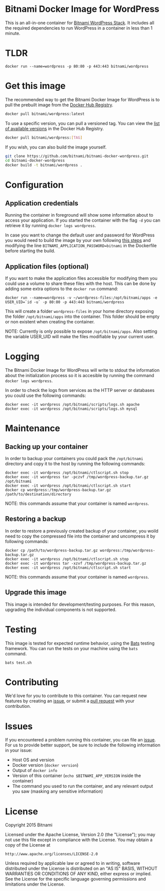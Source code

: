 # Bitnami Docker Image for WordPress
This is an all-in-one container for [Bitnami WordPress Stack](https://bitnami.com/stack/wordpress). It includes all the required dependencies to run WordPress in a container in less than 1 minute. 

# TLDR
```
docker run --name=wordpress -p 80:80 -p 443:443 bitnami/wordpress
```

# Get this image

The recommended way to get the Bitnami Docker Image for WordPress is to pull the prebuilt image from the [Docker Hub Registry](https://hub.docker.com/r/bitnami/wordpress).

```bash
docker pull bitnami/wordpress:latest
```

To use a specific version, you can pull a versioned tag. You can view the
[list of available versions](https://hub.docker.com/r/bitnami/wordpress/tags/)
in the Docker Hub Registry.

```bash
docker pull bitnami/wordpress:[TAG]
```

If you wish, you can also build the image yourself.

```bash
git clone https://github.com/bitnami/bitnami-docker-wordpress.git
cd bitnami-docker-wordpress
docker build -t bitnami/wordpress .
```

# Configuration

## Application credentials

Running the container in foreground will show some information about to access your application. If you started the
container with the flag `-d` you can retrieve it by running `docker logs wordpress`.

In case you want to change the default user and password for WordPress you would need to build the image by your own following [this steps](#get-this-image)
and modifying the line `BITNAMI_APPLICATION_PASSWORD=bitnami` in the Dockerfile before starting the build.

## Application files (optional)

If you want to make the application files accessible for modifying them you could use a volume to share these files with the host. This can be done by adding some extra options to the `docker run` command:

```
docker run --name=wordpress -v ~/wordpress-files:/opt/bitnami/apps -e USER_UID=`id -u` -p 80:80 -p 443:443 bitnami/wordpress
```
This will create a folder `wordpress-files` in your home directory exposing the folder `/opt/bitnami/apps` into the container. This folder should be empty or non existent when creating the container.

NOTE: Currently is only possible to expose `/opt/bitnami/apps`. Also setting the variable USER_UID will make the files modifiable by your current user.

# Logging

The Bitnami Docker Image for WordPress will write to stdout the information about the initialization process so it is accesible by running the command `docker logs wordpress`.

In order to check the logs from services as the HTTP server or databases you could use the following commands:

```
docker exec -it wordpress /opt/bitnami/scripts/logs.sh apache
docker exec -it wordpress /opt/bitnami/scripts/logs.sh mysql
```

# Maintenance

## Backing up your container

In order to backup your containers you could pack the `/opt/bitnami` directory and copy it to the host by running the following commands:

```
docker exec -it wordpress /opt/bitnami/ctlscript.sh stop
docker exec -it wordpress tar -pczvf /tmp/wordpress-backup.tar.gz /opt/bitnami
docker exec -it wordpress /opt/bitnami/ctlscript.sh start
docker cp wordpress:/tmp/wordpress-backup.tar.gz /path/to/destination/directory
```
NOTE: this commands assume that your container is named `wordpress`.

## Restoring a backup

In order to restore a previously created backup of your container, you woild need to copy the compressed file into the container and uncompress it by following commands:

```
docker cp /path/to/wordpress-backup.tar.gz wordpress:/tmp/wordpress-backup.tar.gz
docker exec -it wordpress /opt/bitnami/ctlscript.sh stop
docker exec -it wordpress tar -xzvf /tmp/wordpress-backup.tar.gz
docker exec -it wordpress /opt/bitnami/ctlscript.sh start
```
NOTE: this commands assume that your container is named `wordpress`.

## Upgrade this image

This image is intended for development/testing purposes. For this reason, upgrading the individual components is not supported.

# Testing

This image is tested for expected runtime behavior, using the
[Bats](https://github.com/sstephenson/bats) testing framework. You can run the tests on your machine
using the `bats` command.

```
bats test.sh
```

# Contributing

We'd love for you to contribute to this container. You can request new features by creating an
[issue](https://github.com/bitnami/bitnami-docker-wordpress/issues), or submit a
[pull request](https://github.com/bitnami/bitnami-docker-wordpress/pulls) with your contribution.

# Issues

If you encountered a problem running this container, you can file an
[issue](https://github.com/bitnami/bitnami-docker-wordpress/issues). For us to provide better support,
be sure to include the following information in your issue:

- Host OS and version
- Docker version (`docker version`)
- Output of `docker info`
- Version of this container (`echo $BITNAMI_APP_VERSION` inside the container)
- The command you used to run the container, and any relevant output you saw (masking any sensitive
information)

# License

Copyright 2015 Bitnami

Licensed under the Apache License, Version 2.0 (the "License");
you may not use this file except in compliance with the License.
You may obtain a copy of the License at

    http://www.apache.org/licenses/LICENSE-2.0

Unless required by applicable law or agreed to in writing, software
distributed under the License is distributed on an "AS IS" BASIS,
WITHOUT WARRANTIES OR CONDITIONS OF ANY KIND, either express or implied.
See the License for the specific language governing permissions and
limitations under the License.
